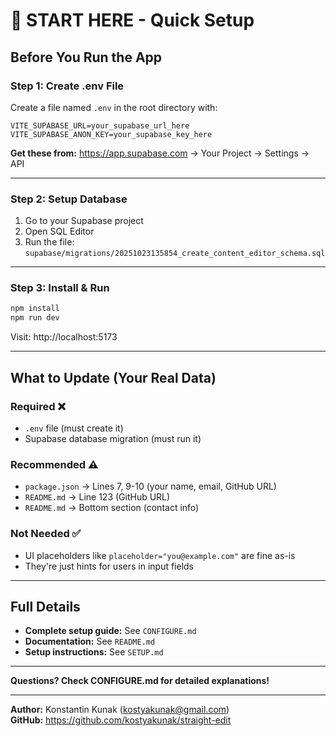 # 🚀 START HERE - Quick Setup

## Before You Run the App

### Step 1: Create .env File

Create a file named `.env` in the root directory with:

```env
VITE_SUPABASE_URL=your_supabase_url_here
VITE_SUPABASE_ANON_KEY=your_supabase_key_here
```

**Get these from:** https://app.supabase.com → Your Project → Settings → API

---

### Step 2: Setup Database

1. Go to your Supabase project
2. Open SQL Editor
3. Run the file: `supabase/migrations/20251023135854_create_content_editor_schema.sql`

---

### Step 3: Install & Run

```bash
npm install
npm run dev
```

Visit: http://localhost:5173

---

## What to Update (Your Real Data)

### Required ❌
- `.env` file (must create it)
- Supabase database migration (must run it)

### Recommended ⚠️
- `package.json` → Lines 7, 9-10 (your name, email, GitHub URL)
- `README.md` → Line 123 (GitHub URL)
- `README.md` → Bottom section (contact info)

### Not Needed ✅
- UI placeholders like `placeholder="you@example.com"` are fine as-is
- They're just hints for users in input fields

---

## Full Details

- **Complete setup guide:** See `CONFIGURE.md`
- **Documentation:** See `README.md`
- **Setup instructions:** See `SETUP.md`

---

**Questions? Check CONFIGURE.md for detailed explanations!**

---

**Author:** Konstantin Kunak (kostyakunak@gmail.com)  
**GitHub:** https://github.com/kostyakunak/straight-edit


